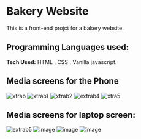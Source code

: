 # Bakery Website 
This is a front-end projct for a bakery website.

## Programming Languages used:
**Tech Used:** HTML , CSS , Vanilla javascript.

## Media screens for the Phone 

![xtrab](https://user-images.githubusercontent.com/61581315/179797797-e65a9b18-461a-4f8a-a7a1-0696299f6430.PNG)
![xtrab1](https://user-images.githubusercontent.com/61581315/179797817-40180f45-b909-47f9-97f7-19b246126b5b.PNG)
![xtrab2](https://user-images.githubusercontent.com/61581315/179797827-103f3c73-8be6-4543-85c2-328d54615409.PNG)
![extrab4](https://user-images.githubusercontent.com/61581315/179797929-8a576a74-b965-490e-a9e1-727ae4a3a82b.PNG)
![xtra5](https://user-images.githubusercontent.com/61581315/179798144-5790a698-ed40-48bf-920a-9022b20c557a.PNG)

## Media screens for laptop screen:

![extrab5](https://user-images.githubusercontent.com/61581315/179799913-6fd2ebb0-a51b-40f5-b96e-2a316f8b16bc.PNG)
![image](https://user-images.githubusercontent.com/61581315/179800191-51a8fd77-5333-483e-a076-9ba434af1d0b.png)
![image](https://user-images.githubusercontent.com/61581315/179801053-997326a3-a284-4d55-a686-cda545a6c943.png)
![image](https://user-images.githubusercontent.com/61581315/179801496-1c297a47-8c80-4d4c-9d34-fb4f6e5928c3.png)

